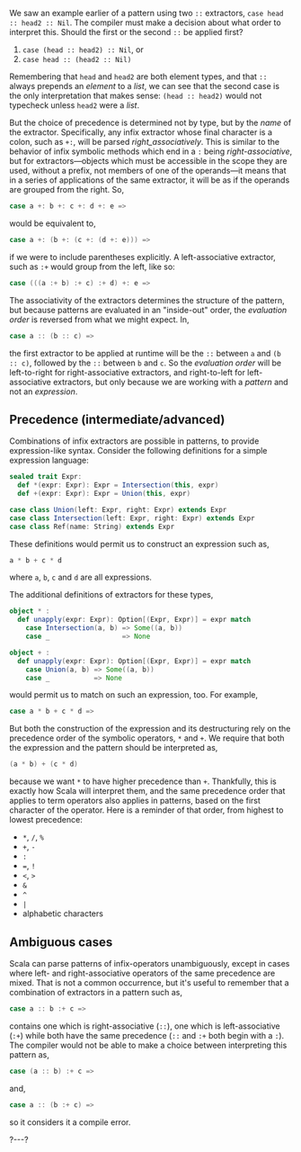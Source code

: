 We saw an example earlier of a pattern using two `::` extractors, `case head :: head2 :: Nil`. The compiler
must make a decision about what order to interpret this. Should the first or the second `::` be applied first?
1. `case (head :: head2) :: Nil`, or
2. `case head :: (head2 :: Nil)`

Remembering that `head` and `head2` are both element types, and that `::` always prepends an _element_ to a
_list_, we can see that the second case is the only interpretation that makes sense: `(head :: head2)` would
not typecheck unless `head2` were a _list_.

But the choice of precedence is determined not by type, but by the _name_ of the extractor. Specifically, any
infix extractor whose final character is a colon, such as `+:`, will be parsed _right_associatively_. This is
similar to the behavior of infix symbolic methods which end in a `:` being _right-associative_, but for
extractors—objects which must be accessible in the scope they are used, without a prefix, not members of one
of the operands—it means that in a series of applications of the same extractor, it will be as if the operands
are grouped from the right. So,
```scala
case a +: b +: c +: d +: e =>
```
would be equivalent to,
```scala
case a +: (b +: (c +: (d +: e))) =>
```
if we were to include parentheses explicitly. A left-associative extractor, such as `:+` would group from the
left, like so:
```scala
case (((a :+ b) :+ c) :+ d) +: e =>
```

The associativity of the extractors determines the structure of the pattern, but because patterns are evaluated
in an "inside-out" order, the _evaluation order_ is reversed from what we might expect. In,
```scala
case a :: (b :: c) =>
```
the first extractor to be applied at runtime will be the `::` between `a` and `(b :: c)`, followed by the `::`
between `b` and `c`. So the _evaluation order_ will be left-to-right for right-associative extractors, and
right-to-left for left-associative extractors, but only because we are working with a _pattern_ and not an
_expression_.

## Precedence (intermediate/advanced)

Combinations of infix extractors are possible in patterns, to provide expression-like syntax. Consider the
following definitions for a simple expression language:
```scala
sealed trait Expr:
  def *(expr: Expr): Expr = Intersection(this, expr)
  def +(expr: Expr): Expr = Union(this, expr)

case class Union(left: Expr, right: Expr) extends Expr
case class Intersection(left: Expr, right: Expr) extends Expr
case class Ref(name: String) extends Expr
```

These definitions would permit us to construct an expression such as,
```scala
a * b + c * d
```
where `a`, `b`, `c` and `d` are all expressions.

The additional definitions of extractors for these types,
```scala
object * :
  def unapply(expr: Expr): Option[(Expr, Expr)] = expr match
    case Intersection(a, b) => Some((a, b))
    case _                  => None

object + :
  def unapply(expr: Expr): Option[(Expr, Expr)] = expr match
    case Union(a, b) => Some((a, b))
    case _           => None
```
would permit us to match on such an expression, too. For example,
```scala
case a * b + c * d =>
```

But both the construction of the expression and its destructuring rely on the precedence order of the symbolic
operators, `*` and `+`. We require that both the expression and the pattern should be interpreted as,
```scala
(a * b) + (c * d)
```
because we want `*` to have higher precedence than `+`. Thankfully, this is exactly how Scala will interpret
them, and the same precedence order that applies to term operators also applies in patterns, based on the first
character of the operator. Here is a reminder of that order, from highest to lowest precedence:
- `*`, `/`, `%`
- `+`, `-`
- `:`
- `=`, `!`
- `<`, `>`
- `&`
- `^`
- `|`
- alphabetic characters

## Ambiguous cases

Scala can parse patterns of infix-operators unambiguously, except in cases where left- and right-associative
operators of the same precedence are mixed. That is not a common occurrence, but it's useful to remember that
a combination of extractors in a pattern such as,
```scala
case a :: b :+ c =>
```
contains one which is right-associative (`::`), one which is left-associative (`:+`) while both have the same
precedence (`::` and `:+` both begin with a `:`). The compiler would not be able to make a choice between
interpreting this pattern as,
```scala
case (a :: b) :+ c =>
```
and,
```scala
case a :: (b :+ c) =>
```
so it considers it a compile error.

?---?
